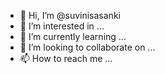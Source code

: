 - 👋 Hi, I’m @suvinisasanki
- 👀 I’m interested in ...
- 🌱 I’m currently learning ...
- 💞️ I’m looking to collaborate on ...
- 📫 How to reach me ...

<!---
suvinisasanki/suvinisasanki is a ✨ special ✨ repository because its `README.md` (this file) appears on your GitHub profile.
You can click the Preview link to take a look at your changes.
--->
